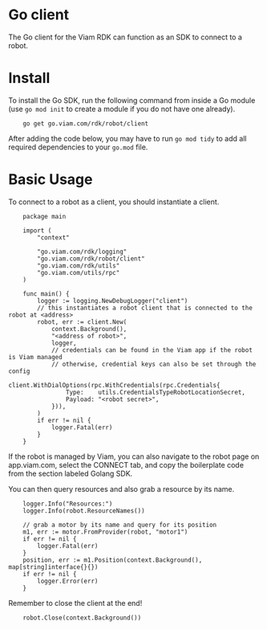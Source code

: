 # Go client
The Go client for the Viam RDK can function as an SDK to connect to a robot.

# Install

To install the Go SDK, run the following command from inside a Go module (use
`go mod init` to create a module if you do not have one already).

```
	go get go.viam.com/rdk/robot/client
```

After adding the code below, you may have to run `go mod tidy` to add all required
dependencies to your `go.mod` file.

# Basic Usage

To connect to a robot as a client, you should instantiate a client.

```
	package main

	import (
		"context"

		"go.viam.com/rdk/logging"
		"go.viam.com/rdk/robot/client"
		"go.viam.com/rdk/utils"
		"go.viam.com/utils/rpc"
	)

	func main() {
		logger := logging.NewDebugLogger("client")
		// this instantiates a robot client that is connected to the robot at <address>
		robot, err := client.New(
			context.Background(),
			"<address of robot>",
			logger,
			// credentials can be found in the Viam app if the robot is Viam managed
			// otherwise, credential keys can also be set through the config
			client.WithDialOptions(rpc.WithCredentials(rpc.Credentials{
				Type:    utils.CredentialsTypeRobotLocationSecret,
				Payload: "<robot secret>",
			})),
		)
		if err != nil {
			logger.Fatal(err)
		}
	}
```

If the robot is managed by Viam, you can also navigate to the robot page on app.viam.com,
select the CONNECT tab, and copy the boilerplate code from the section labeled Golang SDK.

You can then query resources and also grab a resource by its name.

```
	logger.Info("Resources:")
  	logger.Info(robot.ResourceNames())

	// grab a motor by its name and query for its position
	m1, err := motor.FromProvider(robot, "motor1")
	if err != nil {
		logger.Fatal(err)
	}
	position, err := m1.Position(context.Background(), map[string]interface{}{})
	if err != nil {
		logger.Error(err)
	}
```

Remember to close the client at the end!

```
	robot.Close(context.Background())
```
